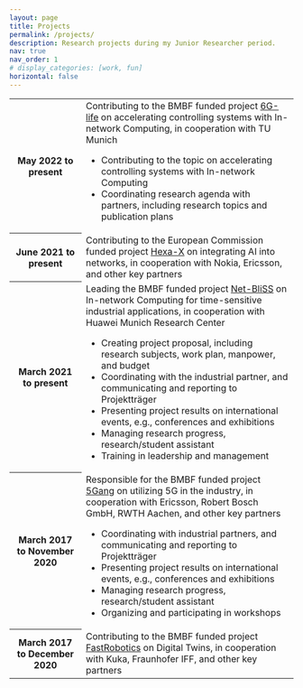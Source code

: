 ```yaml
---
layout: page
title: Projects
permalink: /projects/
description: Research projects during my Junior Researcher period.
nav: true
nav_order: 1
# display_categories: [work, fun]
horizontal: false
---
```


<div class="news">
    <div class="table-responsive">
        <table class="table table-sm table-borderless">
            <tr>
                <th scope="row">May 2022 to present</th>
                <td>Contributing to the BMBF funded project <a href="https://6g-life.de/">6G-life</a> on accelerating controlling systems with In-network Computing, in cooperation with TU Munich
                    <ul>
                    <li>Contributing to the topic on accelerating controlling systems with In-network Computing</li>
                    <li>Coordinating research agenda with partners, including research topics and publication plans</li>
                    </ul>
                </td>
                </tr>
                <tr>
                <th scope="row">June 2021 to present</th>
                <td>Contributing to the European Commission funded project <a href="https://hexa-x.eu/">Hexa-X</a> on integrating AI into networks, in cooperation with Nokia, Ericsson, and other key partners</td>
                </tr>
                <tr>
                <th scope="row">March 2021 to present</th>
                <td>Leading the BMBF funded project <a href="https://softwarecampus.de/en/project/net-bliss-in-network-blind-source-separation-enabled-acoustic-anomaly-detection-for-ultra-reliable-and-low-latency-communications-applications/">Net-BliSS</a> on In-network Computing for time-sensitive industrial applications, in cooperation with Huawei Munich Research Center
                    <ul>
                    <li>Creating project proposal, including research subjects, work plan, manpower, and budget</li>
                    <li>Coordinating with the industrial partner, and communicating and reporting to Projektträger</li>
                    <li>Presenting project results on international events, e.g., conferences and exhibitions</li>
                    <li>Managing research progress, research/student assistant</li>
                    <li>Training in leadership and management</li>
                    </ul>
                </td>
                </tr>
                <tr>
                <th scope="row">March 2017 to November 2020</th>
                <td>Responsible for the BMBF funded project <a href="https://www.forschung-it-sicherheit-kommunikationssysteme.de/projekte/5gang">5Gang</a> on utilizing 5G in the industry, in cooperation with Ericsson, Robert Bosch GmbH, RWTH Aachen, and other key partners
                    <ul>
                    <li>Coordinating with industrial partners, and communicating and reporting to Projektträger</li>
                    <li>Presenting project results on international events, e.g., conferences and exhibitions</li>
                    <li>Managing research progress, research/student assistant</li>
                    <li>Organizing and participating in workshops</li>
                    </ul>
                </td>
                </tr>
                <tr>
                <th scope="row">March 2017 to December 2020</th>
                <td>Contributing to the BMBF funded project <a href="https://de.fast-zwanzig20.de/industrie/fast-robotics/">FastRobotics</a> on Digital Twins, in cooperation with Kuka, Fraunhofer IFF, and other key partners</td>
            </tr>
        </table>
    </div>
</div>
